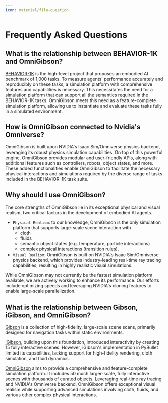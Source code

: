 ```yaml
---
icon: material/file-question
---
```


# **Frequently Asked Questions**

## **What is the relationship between BEHAVIOR-1K and OmniGibson?**

[BEHAVIOR-1K](https://behavior.stanford.edu/behavior-1k) is the high-level project that proposes an embodied AI benchmark of 1,000 tasks. To measure agents' performance accurately and reproducibly on these tasks, a simulation platform with comprehensive features and capabilities is necessary. This necessitates the need for a simulation platform that can support all the semantics required in the BEHAVIOR-1K tasks. OmniGibson meets this need as a feature-complete simulation platform, allowing us to instantiate and evaluate these tasks fully in a simulated environment.

## **How is OmniGibson connected to Nvidia's Omniverse?**

OmniGibson is built upon NVIDIA's Isaac Sim/Omniverse physics backend, leveraging its robust physics simulation capabilities. On top of this powerful engine, OmniGibson provides modular and user-friendly APIs, along with additional features such as controllers, robots, object states, and more. These added functionalities enable OmniGibson to facilitate the necessary physical interactions and simulations required by the diverse range of tasks included in the BEHAVIOR-1K task suite.

## **Why should I use OmniGibson?**
The core strengths of OmniGibson lie in its exceptional physical and visual realism, two critical factors in the development of embodied AI agents. 

- `Physical Realism`: to our knowledge, OmniGibson is the only simulation platform that supports large-scale scene interaction with 
    - cloth
    - fluids
    - semantic object states (e.g. temperature, particle interactions)
    - complex physical interactions (transition rules).
- `Visual Realism`: OmniGibson is built on NVIDIA's Isaac Sim/Omniverse physics backend, which provides industry-leading real-time ray tracing capabilities, resulting in highly realistic visual simulations.

While OmniGibson may not currently be the fastest simulation platform available, we are actively working to enhance its performance. Our efforts include optimizing speeds and leveraging NVIDIA's cloning features to enable large-scale parallelization. 

## **What is the relationship between Gibson, iGibson, and OmniGibson?**

[Gibson](http://gibsonenv.stanford.edu/) is a collection of high-fidelity, large-scale scene scans, primarily designed for navigation tasks within static environments. 

[iGibson](https://svl.stanford.edu/igibson/), building upon this foundation, introduced interactivity by creating 15 fully interactive scenes. However, iGibson's implementation in PyBullet limited its capabilities, lacking support for high-fidelity rendering, cloth simulation, and fluid dynamics.

[OmniGibson](https://behavior.stanford.edu/omnigibson/) aims to provide a comprehensive and feature-complete simulation platform. It includes 50 much larger-scale, fully interactive scenes with thousands of curated objects. Leveraging real-time ray tracing and NVIDIA's Omniverse backend, OmniGibson offers exceptional visual realism while supporting advanced simulations involving cloth, fluids, and various other complex physical interactions.